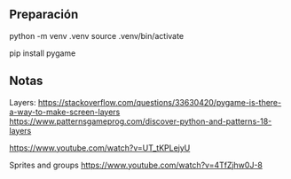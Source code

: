 ## Preparación
python -m venv .venv
source .venv/bin/activate

pip install pygame



## Notas

Layers:
https://stackoverflow.com/questions/33630420/pygame-is-there-a-way-to-make-screen-layers
https://www.patternsgameprog.com/discover-python-and-patterns-18-layers

https://www.youtube.com/watch?v=UT_tKPLejyU


Sprites and groups
https://www.youtube.com/watch?v=4TfZjhw0J-8
